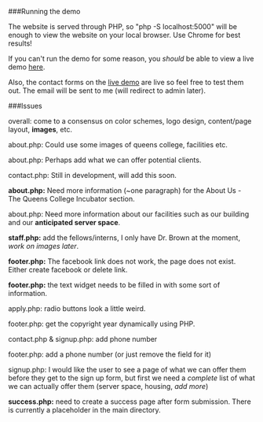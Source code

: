 ###Running the demo

The website is served through PHP, so "php -S localhost:5000" will be enough to view the website on your local browser. Use Chrome for best results!

If you can't run the demo for some reason, you *should* be able to view a live demo [here](http://kevinramsunder.com/new/).

Also, the contact forms on the [live demo](http://kevinramsunder.com/new/) are live so feel free to test them out. The email will be sent to me (will redirect to admin later).

###Issues

overall: come to a consensus on color schemes, logo design, content/page layout, **images**, etc.

about.php: Could use some images of queens college, facilities etc. 

about.php: Perhaps add what we can offer potential clients.

contact.php: Still in development, will add this soon.

**about.php:** Need more information (~one paragraph) for the About Us - The Queens College Incubator section.

about.php: Need more information about our facilities such as our building and our **anticipated server space**.

**staff.php:** add the fellows/interns, I only have Dr. Brown at the moment, *work on images later*.

**footer.php:** The facebook link does not work, the page does not exist. Either create facebook or delete link.

**footer.php:** the text widget needs to be filled in with some sort of information.

apply.php: radio buttons look a little weird. 

footer.php: get the copyright year dynamically using PHP.

contact.php & signup.php: add phone number 

footer.php: add a phone number (or just remove the field for it)

signup.php: I would like the user to see a page of what we can offer them before they get to the sign up form, but first we need a *complete* list of what we can actually offer them (server space, housing, *add more*)

**success.php:** need to create a success page after form submission. There is currently a placeholder in the main directory.
